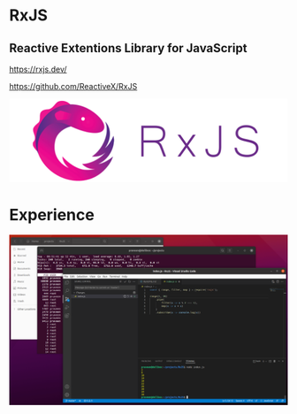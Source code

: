 # RxJS

## Reactive Extentions Library for JavaScript

https://rxjs.dev/

https://github.com/ReactiveX/RxJS

![RxJS](Rxjs.png)

# Experience

![RxJS Experience](rxjs-inaction.png)